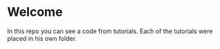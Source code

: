 Welcome
================
In this repo you can see a code from tutorials. Each of the tutorials were placed in his own folder.